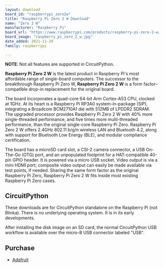```yaml
---
layout: download
board_id: "raspberrypi_zero2w"
title: "Raspberry Pi Zero 2 W Download"
name: "Zero 2 W"
manufacturer: "Raspberry Pi"
board_url: "https://www.raspberrypi.com/products/raspberry-pi-zero-2-w/"
board_image: "raspberry_pi_zero_2_w.jpg"
date_added: 2021-11-29
family: raspberrypi

---
```


**NOTE**: Not all features are supported in CircuitPython.

**Raspberry Pi Zero 2 W** is the latest product in Raspberry Pi's most affordable range of single-board computers. The successor to the breakthrough Raspberry Pi Zero W, **Raspberry Pi Zero 2 W** is a form factor–compatible drop-in replacement for the original board.

The board incorporates a quad-core 64-bit Arm Cortex-A53 CPU, clocked at 1GHz. At its heart is a Raspberry Pi RP3A0 system-in-package (SiP), integrating a Broadcom BCM2710A1 die with 512MB of LPDDR2 SDRAM. The upgraded processor provides Raspberry Pi Zero 2 W with 40% more single-threaded performance, and five times more multi-threaded performance, than the original single-core Raspberry Pi Zero. Raspberry Pi Zero 2 W offers 2.4GHz 802.11 b/g/n wireless LAN and Bluetooth 4.2, along with support for Bluetooth Low Energy (BLE), and modular compliance certification.

The board has a microSD card slot, a CSI-2 camera connector, a USB On-The-Go (OTG) port, and an unpopulated footprint for a HAT-compatible 40-pin GPIO header. It is powered via a micro USB socket. Video output is via a mini HDMI port; composite video output can easily be made available via test points, if needed. Sharing the same form factor as the original Raspberry Pi Zero, Raspberry Pi Zero 2 W fits inside most existing Raspberry Pi Zero cases.

## CircuitPython

These downloads are for CircuitPython standalone on the Raspberry Pi (not Blinka). There is no underlying operating system. It is in its early developments.

After installing the disk image on an SD card, the normal CircuitPython USB workflow is available over the micro-B USB connector labeled "USB".

## Purchase
* [Adafruit](https://www.adafruit.com/product/5291)
